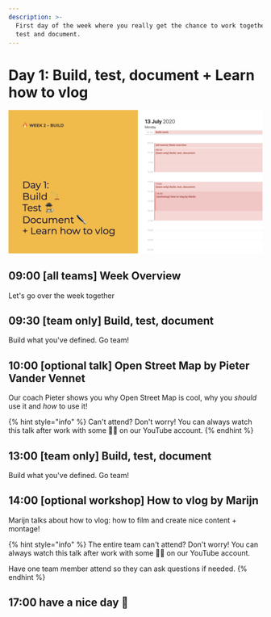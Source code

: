 ```yaml
---
description: >-
  First day of the week where you really get the chance to work together. Build,
  test and document.
---
```


# Day 1: Build, test, document + Learn how to vlog



![](../../.gitbook/assets/osoc-2020-cal-week-2.001.jpeg.001.jpeg)

## 09:00 \[all teams\] Week Overview

Let's go over the week together

## 09:30 \[team only\] Build, test, document

Build what you've defined. Go team!

## 10:00 \[optional talk\] Open Street Map by Pieter Vander Vennet

Our coach Pieter shows you why Open Street Map is cool, why you _should_ use it and _how_ to use it!

{% hint style="info" %}
Can't attend? Don't worry! You can always watch this talk after work with some 🍿🥤 on our YouTube account.
{% endhint %}

## 13:00 \[team only\] Build, test, document

Build what you've defined. Go team!

## 14:00 \[optional workshop\] How to vlog by Marijn

Marijn talks about how to vlog: how to film and create nice content + montage!

{% hint style="info" %}
The entire team can't attend? Don't worry! You can always watch this talk after work with some 🍿🥤 on our YouTube account.  
  
Have one team member attend so they can ask questions if needed.
{% endhint %}

## 17:00 have a nice day 🥳

